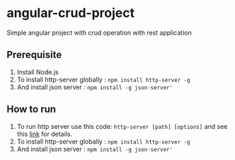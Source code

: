 # angular-crud-project
Simple angular project with crud operation with rest application


## Prerequisite 
1. Install Node.js
2. To install http-server globally : `npm install http-server -g`
3. And install json server : `npm install -g json-server'`


## How to run 
1. To run http server use this code: `http-server [path] [options]` and see this [link](https://www.npmjs.com/package/http-server) for details.
2. To install http-server globally : `npm install http-server -g`
3. And install json server : `npm install -g json-server'`


